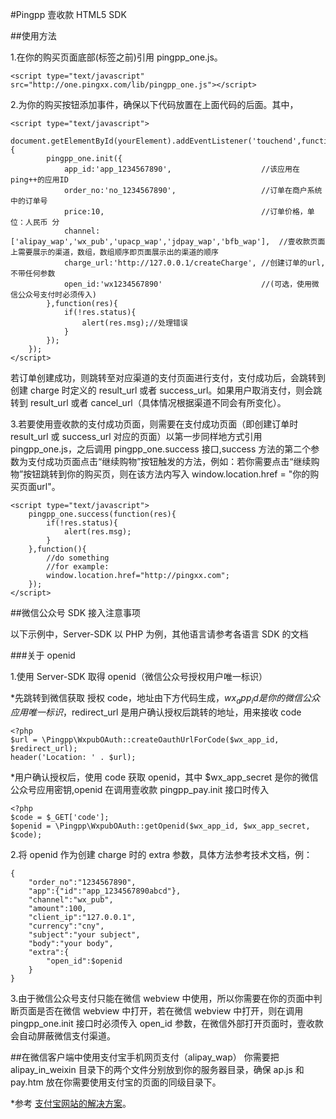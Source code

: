 
#Pingpp 壹收款 HTML5 SDK

##使用方法

1.在你的购买页面底部(</html>标签之前)引用 pingpp_one.js。

    <script type="text/javascript" src="http://one.pingxx.com/lib/pingpp_one.js"></script>

2.为你的购买按钮添加事件，确保以下代码放置在上面代码的后面。其中，

    <script type="text/javascript">
        document.getElementById(yourElement).addEventListener('touchend',function(){
            pingpp_one.init({
                app_id:'app_1234567890',                    //该应用在ping++的应用ID
                order_no:'no_1234567890',                   //订单在商户系统中的订单号
                price:10,                                   //订单价格，单位：人民币 分
                channel:['alipay_wap','wx_pub','upacp_wap','jdpay_wap','bfb_wap'],  //壹收款页面上需要展示的渠道，数组，数组顺序即页面展示出的渠道的顺序
                charge_url:'http://127.0.0.1/createCharge', //创建订单的url,不带任何参数
                open_id:'wx1234567890'                      //(可选，使用微信公众号支付时必须传入)
            },function(res){
                if(!res.status){
                    alert(res.msg);//处理错误
                }
            });
        });
    </script>

若订单创建成功，则跳转至对应渠道的支付页面进行支付，支付成功后，会跳转到创建 charge 时定义的 result_url 或者 success_url。如果用户取消支付，则会跳转到 result_url 或者 cancel_url（具体情况根据渠道不同会有所变化）。

3.若要使用壹收款的支付成功页面，则需要在支付成功页面（即创建订单时 result_url 或 success_url 对应的页面）以第一步同样地方式引用 pingpp_one.js，之后调用 pingpp_one.success 接口,success 方法的第二个参数为支付成功页面点击“继续购物”按钮触发的方法，例如：若你需要点击“继续购物”按钮跳转到你的购买页，则在该方法内写入 window.location.href = "你的购买页面url"。

    <script type="text/javascript">
        pingpp_one.success(function(res){
            if(!res.status){
                alert(res.msg);
            }
        },function(){
            //do something
            //for example:
            window.location.href="http://pingxx.com";
        });
    </script>

##微信公众号 SDK 接入注意事项

以下示例中，Server-SDK 以 PHP 为例，其他语言请参考各语言 SDK 的文档

###关于 openid

1.使用 Server-SDK 取得 openid（微信公众号授权用户唯一标识）

*先跳转到微信获取 授权 code，地址由下方代码生成，$wx_app_id 是你的微信公众应用唯一标识，$redirect_url 是用户确认授权后跳转的地址，用来接收 code

    <?php
    $url = \Pingpp\WxpubOAuth::createOauthUrlForCode($wx_app_id, $redirect_url);
    header('Location: ' . $url);

*用户确认授权后，使用 code 获取 openid，其中 $wx_app_secret 是你的微信公众号应用密钥,openid 在调用壹收款 pingpp_pay.init 接口时传入

    <?php
    $code = $_GET['code'];
    $openid = \Pingpp\WxpubOAuth::getOpenid($wx_app_id, $wx_app_secret, $code);

2.将 openid 作为创建 charge 时的 extra 参数，具体方法参考技术文档，例：

    {
        "order_no":"1234567890",
        "app":{"id":"app_1234567890abcd"},
        "channel":"wx_pub",
        "amount":100,
        "client_ip":"127.0.0.1",
        "currency":"cny",
        "subject":"your subject",
        "body":"your body",
        "extra":{
            "open_id":$openid
        }
    }

3.由于微信公众号支付只能在微信 webview 中使用，所以你需要在你的页面中判断页面是否在微信 webview 中打开，若在微信 webview 中打开，则在调用 pingpp_one.init 接口时必须传入 open_id 参数，在微信外部打开页面时，壹收款会自动屏蔽微信支付渠道。

##在微信客户端中使用支付宝手机网页支付（alipay_wap）
你需要把 alipay_in_weixin 目录下的两个文件分别放到你的服务器目录，确保 ap.js 和 pay.htm 放在你需要使用支付宝的页面的同级目录下。

*参考 [支付宝网站的解决方案](https://cshall.alipay.com/enterprise/help_detail.htm?help_id=524702)。


